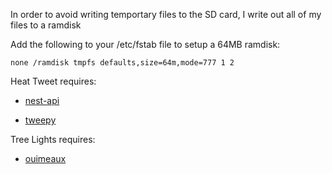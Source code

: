 In order to avoid writing temportary files to the SD card, I write out all of my files to a ramdisk

Add the following to your /etc/fstab file to setup a 64MB ramdisk:

`none /ramdisk tmpfs defaults,size=64m,mode=777 1 2`

Heat Tweet requires:

* [nest-api](https://github.com/gboudreau/nest-api)

* [tweepy](https://github.com/tweepy/tweepy)

Tree Lights requires:

* [ouimeaux](https://github.com/iancmcc/ouimeaux)

